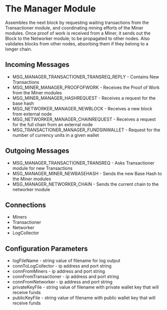 # The Manager Module

Assembles the next block by requesting waiting transactions from the Transactioner module, and coordinating mining efforts of the Miner modules. Once proof of work is received from a Miner, it sends out the Block to the Networker module; to be propagated to other nodes. Also validates blocks from other nodes, absorbing them if they belong to a longer chain.

## Incoming Messages
- MSG_MANAGER_TRANSACTIONER_TRANSREQ_REPLY -  Contains New Transactions
- MSG_MINER_MANAGER_PROOFOFWORK - Receives the Proof of Work from the Miner modules
- MSG_MINER_MANAGER_HASHREQUEST - Receives a request for the base hash
- MSG_NETWORKER_MANAGER_NEWBLOCK - Receives a new block from external node
- MSG_NETWORKER_MANAGER_CHAINREQUEST - Receives a request for the full chain from an external node
- MSG_TRANSACTIONER_MANAGER_FUNDSINWALLET - Request for the number of currency units in a given  wallet

## Outgoing Messages
- MSG_MANAGER_TRANSACTIONER_TRANSREQ - Asks Transactioner module for new Transactions
- MSG_MANAGER_MINER_NEWBASEHASH - Sends the new Base Hash to the Miner modules
- MSG_MANAGER_NETWORKER_CHAIN - Sends the current chain to the networker module

## Connections
- Miners
- Transactioner
- Networker
- LogCollector

## Configuration Parameters
- logFileName - string value of filename for log output
- connToLogCollector - ip address and port string
- connFromMiners - ip address and port string
- connFromTransactioner - ip address and port string
- connFromNetworker - ip address and port string
- privateKeyFile - string value of filename with private wallet key that will receive funds
- publicKeyFile - string value of filename with public wallet key that will receive funds